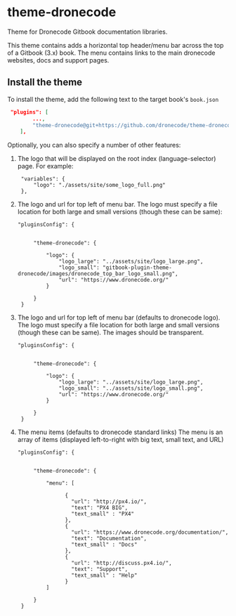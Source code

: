 # theme-dronecode

Theme for Dronecode Gitbook documentation libraries.

This theme contains adds a horizontal top header/menu bar across the top of a Gitbook (3.x) book. The menu contains links to the main dronecode websites, docs and support pages.


## Install the theme

To install the theme, add the following text to the target book's `book.json`
```json
 "plugins": [
        ...,
        "theme-dronecode@git+https://github.com/dronecode/theme-dronecode.git"
    ],
 ```
 
Optionally, you can also specify a number of other features:

1. The logo that will be displayed on the root index (language-selector) page. For example:
   ```
    "variables": {
        "logo": "./assets/site/some_logo_full.png"
    },

   ```
   
1. The logo and url for top left of menu bar. The logo must specify a file location for both large and small versions (though these can be same):
   ```
   "pluginsConfig": { 
    
        
        "theme-dronecode": {

            "logo": {
                "logo_large": "../assets/site/logo_large.png",
                "logo_small": "gitbook-plugin-theme-dronecode/images/dronecode_top_bar_logo_small.png",
                "url": "https://www.dronecode.org/"
            }

        }
    } 
   ```
1. The logo and url for top left of menu bar (defaults to dronecode logo).
   The logo must specify a file location for both large and small versions (though these can be same).
   The images should be transparent.
   ```
   "pluginsConfig": { 
    
        
        "theme-dronecode": {

            "logo": {
                "logo_large": "../assets/site/logo_large.png",
                "logo_small": "../assets/site/logo_small.png",
                "url": "https://www.dronecode.org/"
            }

        }
    } 
   ```
1. The menu items (defaults to dronecode standard links) 
   The menu is an array of items (displayed left-to-right with big text, small text, and URL)
   ```
   "pluginsConfig": { 
    
        
        "theme-dronecode": {

            "menu": [

                  {
                    "url": "http://px4.io/",
                    "text": "PX4 BIG",
                    "text_small" : "PX4"
                  },
                  {
                    "url": "https://www.dronecode.org/documentation/",
                    "text": "Documentation",
                    "text_small" : "Docs"
                  },
                  {
                    "url": "http://discuss.px4.io/",
                    "text": "Support",
                    "text_small" : "Help"
                  }
            ]

        }
    } 
   ```
